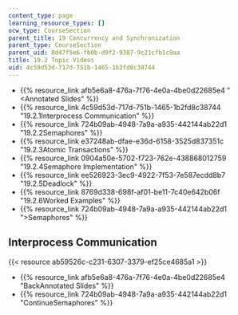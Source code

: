 ```yaml
---
content_type: page
learning_resource_types: []
ocw_type: CourseSection
parent_title: 19 Concurrency and Synchronization
parent_type: CourseSection
parent_uid: 8d47f5e6-fb0b-d9f2-9387-9c21cfb1c9aa
title: 19.2 Topic Videos
uid: 4c59d53d-717d-751b-1465-1b2fd8c38744
---
```


*   {{% resource_link afb5e6a8-476a-7f76-4e0a-4be0d22685e4 "\<Annotated Slides" %}}
*   {{% resource_link 4c59d53d-717d-751b-1465-1b2fd8c38744 "19.2.1Interprocess Communication" %}}
*   {{% resource_link 724b09ab-4948-7a9a-a935-442144ab22d1 "19.2.2Semaphores" %}}
*   {{% resource_link e37248ab-dfae-e36d-6158-3525d837351c "19.2.3Atomic Transactions" %}}
*   {{% resource_link 0904a50e-5702-f723-762e-438868012759 "19.2.4Semaphore Implementation" %}}
*   {{% resource_link ee526923-3ec9-4922-7f53-7e587ecdd8b7 "19.2.5Deadlock" %}}
*   {{% resource_link 8769d338-698f-af01-be11-7c40e642b06f "19.2.6Worked Examples" %}}
*   {{% resource_link 724b09ab-4948-7a9a-a935-442144ab22d1 "\>Semaphores" %}}

Interprocess Communication
--------------------------

{{< resource ab59526c-c231-6307-3379-ef25ce4685a1 >}}

*   {{% resource_link afb5e6a8-476a-7f76-4e0a-4be0d22685e4 "BackAnnotated Slides" %}}
*   {{% resource_link 724b09ab-4948-7a9a-a935-442144ab22d1 "ContinueSemaphores" %}}